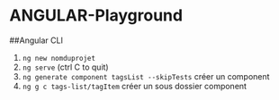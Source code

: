 # ANGULAR-Playground

##Angular CLI

1. `ng new nomduprojet`
2. `ng serve` (ctrl C to quit)
3. `ng generate component tagsList --skipTests` créer un component
4. `ng g c tags-list/tagItem` créer un sous dossier component
